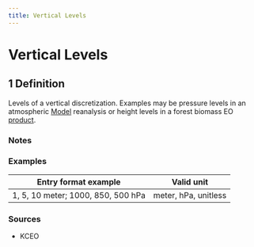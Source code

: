 ```yaml
---
title: Vertical Levels
---
```


# Vertical Levels

## 1 Definition

Levels of a vertical discretization. Examples may be pressure levels in an atmospheric [Model](../model) reanalysis or height levels in a forest biomass EO [product](../product).

### Notes 

### Examples 

| Entry format example               | Valid unit        |
|------------------------------------|-------------------|
| 1, 5, 10 meter; 1000, 850, 500 hPa  | meter, hPa, unitless |

### Sources 
- KCEO
